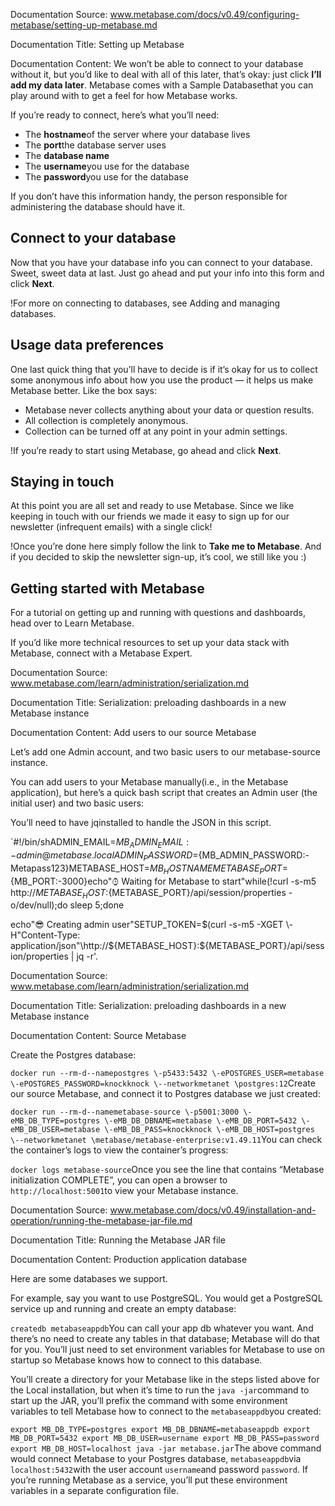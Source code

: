 Documentation Source:
www.metabase.com/docs/v0.49/configuring-metabase/setting-up-metabase.md

Documentation Title:
Setting up Metabase

Documentation Content:
We won’t be able to connect to your database without it, but you’d like to deal with all of this later, that’s okay: just click **I’ll add my data later**. Metabase comes with a Sample Databasethat you can play around with to get a feel for how Metabase works.

If you’re ready to connect, here’s what you’ll need:

* The **hostname**of the server where your database lives
* The **port**the database server uses
* The **database name**
* The **username**you use for the database
* The **password**you use for the database

If you don’t have this information handy, the person responsible for administering the database should have it.

Connect to your database
------------------------

Now that you have your database info you can connect to your database. Sweet, sweet data at last. Just go ahead and put your info into this form and click **Next**.

!For more on connecting to databases, see Adding and managing databases.

Usage data preferences
----------------------

One last quick thing that you’ll have to decide is if it’s okay for us to collect some anonymous info about how you use the product — it helps us make Metabase better. Like the box says:

* Metabase never collects anything about your data or question results.
* All collection is completely anonymous.
* Collection can be turned off at any point in your admin settings.

!If you’re ready to start using Metabase, go ahead and click **Next**.

Staying in touch
----------------

At this point you are all set and ready to use Metabase. Since we like keeping in touch with our friends we made it easy to sign up for our newsletter (infrequent emails) with a single click!

!Once you’re done here simply follow the link to **Take me to Metabase**. And if you decided to skip the newsletter sign-up, it’s cool, we still like you :)

Getting started with Metabase
-----------------------------

For a tutorial on getting up and running with questions and dashboards, head over to Learn Metabase.

If you’d like more technical resources to set up your data stack with Metabase, connect with a Metabase Expert.



Documentation Source:
www.metabase.com/learn/administration/serialization.md

Documentation Title:
Serialization: preloading dashboards in a new Metabase instance

Documentation Content:
Add users to our source Metabase

Let’s add one Admin account, and two basic users to our metabase-source instance.

You can add users to your Metabase manually(i.e., in the Metabase application), but here’s a quick bash script that creates an Admin user (the initial user) and two basic users:

You’ll need to have jqinstalled to handle the JSON in this script.

`#!/bin/shADMIN_EMAIL=${MB_ADMIN_EMAIL:-admin@metabase.local}ADMIN_PASSWORD=${MB_ADMIN_PASSWORD:-Metapass123}METABASE_HOST=${MB_HOSTNAME}METABASE_PORT=${MB_PORT:-3000}echo"⌚︎ Waiting for Metabase to start"while(!curl -s-m5 http://${METABASE_HOST}:${METABASE_PORT}/api/session/properties -o/dev/null);do sleep 5;done

echo"😎 Creating admin user"SETUP_TOKEN=$(curl -s-m5 -XGET \-H"Content-Type: application/json"\http://${METABASE_HOST}:${METABASE_PORT}/api/session/properties \| jq -r'.



Documentation Source:
www.metabase.com/learn/administration/serialization.md

Documentation Title:
Serialization: preloading dashboards in a new Metabase instance

Documentation Content:
Source Metabase

Create the Postgres database:

`docker run --rm-d--namepostgres \-p5433:5432 \-ePOSTGRES_USER=metabase \-ePOSTGRES_PASSWORD=knockknock \--networkmetanet \postgres:12`Create our source Metabase, and connect it to Postgres database we just created:

`docker run --rm-d--namemetabase-source \-p5001:3000 \-eMB_DB_TYPE=postgres \-eMB_DB_DBNAME=metabase \-eMB_DB_PORT=5432 \-eMB_DB_USER=metabase \-eMB_DB_PASS=knockknock \-eMB_DB_HOST=postgres \--networkmetanet \metabase/metabase-enterprise:v1.49.11`You can check the container’s logs to view the container’s progress:

`docker logs metabase-source`Once you see the line that contains “Metabase initialization COMPLETE”, you can open a browser to `http://localhost:5001`to view your Metabase instance.



Documentation Source:
www.metabase.com/docs/v0.49/installation-and-operation/running-the-metabase-jar-file.md

Documentation Title:
Running the Metabase JAR file

Documentation Content:
Production application database

Here are some databases we support.

For example, say you want to use PostgreSQL. You would get a PostgreSQL service up and running and create an empty database:

`createdb metabaseappdb`You can call your app db whatever you want. And there’s no need to create any tables in that database; Metabase will do that for you. You’ll just need to set environment variables for Metabase to use on startup so Metabase knows how to connect to this database.

You’ll create a directory for your Metabase like in the steps listed above for the Local installation, but when it’s time to run the `java -jar`command to start up the JAR, you’ll prefix the command with some environment variables to tell Metabase how to connect to the `metabaseappdb`you created:

`export MB_DB_TYPE=postgres
export MB_DB_DBNAME=metabaseappdb
export MB_DB_PORT=5432
export MB_DB_USER=username
export MB_DB_PASS=password
export MB_DB_HOST=localhost
java -jar metabase.jar`The above command would connect Metabase to your Postgres database, `metabaseappdb`via `localhost:5432`with the user account `username`and password `password`. If you’re running Metabase as a service, you’ll put these environment variables in a separate configuration file.



